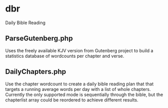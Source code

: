 dbr
===

Daily Bible Reading

ParseGutenberg.php
------------------

Uses the freely available KJV version from Gutenberg project to build
a statistics database of wordcounts per chapter and verse.


DailyChapters.php
-----------------

Use the chapter wordcount to create a daily bible reading plan that
that targets a running average words per day with a list of whole
chapters.  Currently the only supported mode is sequentially through
the bible, but the chapterlist array could be reordered to achieve
different results.


